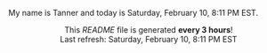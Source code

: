 My name is Tanner and today is Saturday, February 10, 8:11 PM EST.

<p align="center">This <i>README</i> file is generated <b>every 3 hours</b>!</br>Last refresh: Saturday, February 10, 8:11 PM EST<br /></p>

